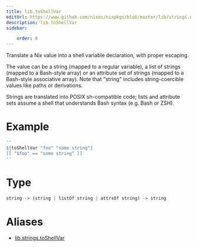 ```yaml
---
title: lib.toShellVar
editUrl: https://www.github.com/nixos/nixpkgs/blob/master/lib/strings.nix#L679C16
description: lib.toShellVar
sidebar:

    order: 8
---
```


Translate a Nix value into a shell variable declaration, with proper escaping.

The value can be a string (mapped to a regular variable), a list of strings
(mapped to a Bash-style array) or an attribute set of strings (mapped to a
Bash-style associative array). Note that "string" includes string-coercible
values like paths or derivations.

Strings are translated into POSIX sh-compatible code; lists and attribute sets
assume a shell that understands Bash syntax (e.g. Bash or ZSH).

# Example

```nix
''
${toShellVar "foo" "some string"}
[[ "$foo" == "some string" ]]
''
```

# Type

```haskell
string -> (string | listOf string | attrsOf string) -> string
```


# Aliases

- [lib.strings.toShellVar](/nix-doc-comments/reference/lib/strings/lib-strings-toShellVar)


